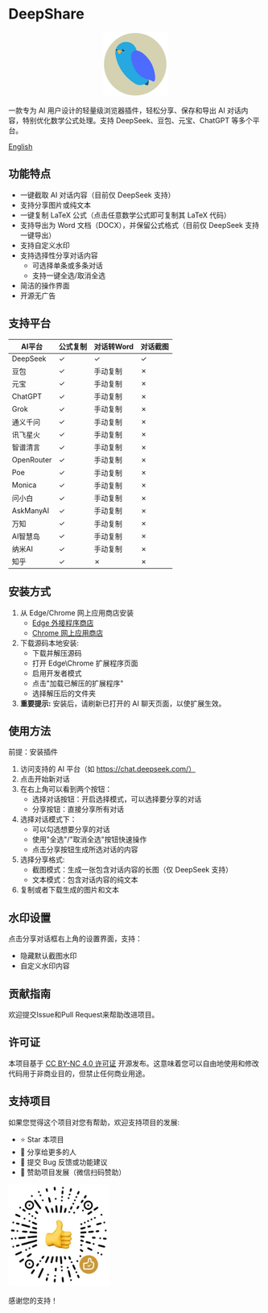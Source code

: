 # DeepShare

<p align="center">
  <img src="icons/deepshare-icon.svg" alt="deepshare-icon" width="128"/>
</p>

一款专为 AI 用户设计的轻量级浏览器插件，轻松分享、保存和导出 AI 对话内容，特别优化数学公式处理。支持 DeepSeek、豆包、元宝、ChatGPT 等多个平台。

[English](README.md)

## 功能特点

- 一键截取 AI 对话内容（目前仅 DeepSeek 支持）
- 支持分享图片或纯文本
- 一键复制 LaTeX 公式（点击任意数学公式即可复制其 LaTeX 代码）
- 支持导出为 Word 文档（DOCX），并保留公式格式（目前仅 DeepSeek 支持一键导出）
- 支持自定义水印
- 支持选择性分享对话内容
  - 可选择单条或多条对话
  - 支持一键全选/取消全选
- 简洁的操作界面
- 开源无广告

## 支持平台

| AI平台 | 公式复制 | 对话转Word | 对话截图 |
|--------|---------|-----------|---------|
| DeepSeek | ✓ | ✓ | ✓ |
| 豆包 | ✓ | 手动复制 | ✗ |
| 元宝 | ✓ | 手动复制 | ✗ |
| ChatGPT | ✓ | 手动复制 | ✗ |
| Grok | ✓ | 手动复制 | ✗ |
| 通义千问 | ✓ | 手动复制 | ✗ |
| 讯飞星火 | ✓ | 手动复制 | ✗ |
| 智谱清言 | ✓ | 手动复制 | ✗ |
| OpenRouter | ✓ | 手动复制 | ✗ |
| Poe | ✓ | 手动复制 | ✗ |
| Monica | ✓ | 手动复制 | ✗ |
| 问小白 | ✓ | 手动复制 | ✗ |
| AskManyAI | ✓ | 手动复制 | ✗ |
| 万知 | ✓ | 手动复制 | ✗ |
| AI智慧岛 | ✓ | 手动复制 | ✗ |
| 纳米AI | ✓ | 手动复制 | ✗ |
| 知乎 | ✓ | ✗ | ✗ |

## 安装方式

1. 从 Edge/Chrome 网上应用商店安装
   - [Edge 外接程序商店](https://microsoftedge.microsoft.com/addons/detail/deepshare/pdccjnppfegekpnhfljbngammgfbcofm)
   - [Chrome 网上应用商店](https://chromewebstore.google.com/detail/omnaecaamcabmnbjnpjpecoaalfgidop)
2. 下载源码本地安装:
   - 下载并解压源码
   - 打开 Edge\Chrome 扩展程序页面
   - 启用开发者模式
   - 点击"加载已解压的扩展程序"
   - 选择解压后的文件夹
3. **重要提示:** 安装后，请刷新已打开的 AI 聊天页面，以使扩展生效。

## 使用方法

前提：安装插件

1. 访问支持的 AI 平台（如 https://chat.deepseek.com/）
2. 点击开始新对话
3. 在右上角可以看到两个按钮：
   - 选择对话按钮：开启选择模式，可以选择要分享的对话
   - 分享按钮：直接分享所有对话
4. 选择对话模式下：
   - 可以勾选想要分享的对话
   - 使用"全选"/"取消全选"按钮快速操作
   - 点击分享按钮生成所选对话的内容
5. 选择分享格式:
   - 截图模式：生成一张包含对话内容的长图（仅 DeepSeek 支持）
   - 文本模式：包含对话内容的纯文本
6. 复制或者下载生成的图片和文本

## 水印设置

点击分享对话框右上角的设置界面，支持：

- 隐藏默认截图水印
- 自定义水印内容

## 贡献指南

欢迎提交Issue和Pull Request来帮助改进项目。

## 许可证

本项目基于 [CC BY-NC 4.0 许可证](LICENSE) 开源发布。这意味着您可以自由地使用和修改代码用于非商业目的，但禁止任何商业用途。

## 支持项目

如果您觉得这个项目对您有帮助，欢迎支持项目的发展:

- ⭐ Star 本项目
- 📢 分享给更多的人
- 🐛 提交 Bug 反馈或功能建议
- 🧧 赞助项目发展（微信扫码赞助）

<img src="icons/sponsor-code.png" alt="donate" width="200"/>

感谢您的支持！